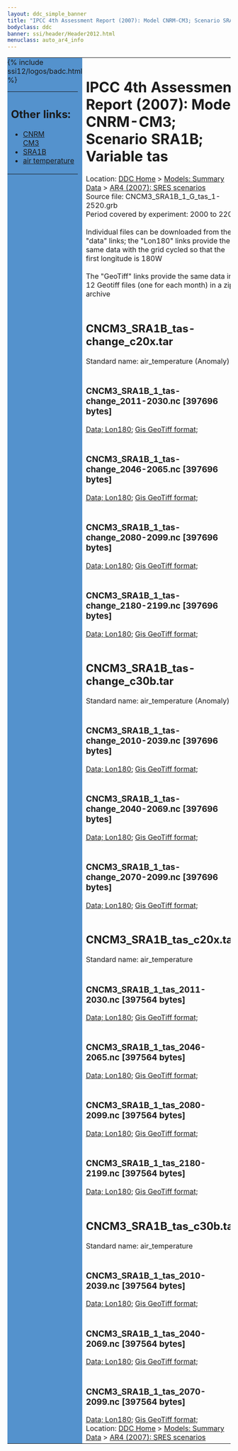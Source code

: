 ```yaml
---
layout: ddc_simple_banner
title: "IPCC 4th Assessment Report (2007): Model CNRM-CM3; Scenario SRA1B; Variable tas"
bodyclass: ddc
banner: ssi/header/Header2012.html
menuclass: auto_ar4_info
---
```



<table width="100%" border="0" cellspacing="0" cellpadding="0" style="border-collapse: collapse;">
<tr style="margin:0;padding:0;border:0;">
<td style="margin:0;padding:0;border:0;height:1pt;width:150pt;background:#5492CD;" valign="top" >

<div id="lh-col2" class="auto_ar4_info">
<table class="menumain" bgcolor="#5492CD" cellspacing="0" width="100%" border="0">
<tr><td>
<h2> Other links:</h2>
<ul>
<li><a href="/auto/ar4/model-CNRM-CM3.html">CNRM<br/>CM3</a></li>
<li><a href="/auto/ar4/scenario-SRA1B.html">SRA1B</a></li>
<li><a href="/auto/ar4/var-air_temperature.html">air temperature</a></li>
</ul>
</td></tr>
{% include ssi12/logos/badc.html %}
</table>
</div>
</td>
<td><h1>IPCC 4th Assessment Report (2007): Model CNRM-CM3; Scenario SRA1B; Variable tas</h1>

<!-- Breadcrumb1 -->
<div id="breadcrumb1" align="left">
Location: <a href="/index.html">DDC Home</a> > <a href="/sim/gcm_clim/">Models: Summary Data</a>
> <a href="/sim/gcm_clim/SRES_AR4/index.html">AR4 (2007): SRES scenarios</a>
</div>
<!-- End of Breadcrumb1 -->Source file: CNCM3_SRA1B_1_G_tas_1-2520.grb
<br/>
Period covered by experiment: 2000 to 2209<br/>
<br/>Individual files can be downloaded from the "data" links; the "Lon180" links provide the same data
         with the grid cycled so that the first longitude is 180W<br/>
<br/>The "GeoTiff" links provide the same data in 12 Geotiff files (one for each month)
          in a zip archive<br/>
<br/><h2>CNCM3_SRA1B_tas-change_c20x.tar</h2>
Standard name: air_temperature (Anomaly)<br>
<br/><h3>CNCM3_SRA1B_1_tas-change_2011-2030.nc [397696 bytes]</h3>
<a href="http://apps.ipcc-data.org/cgi-bin/downl/ar4_nc/tas/CNCM3_SRA1B_1_tas-change_2011-2030.nc">Data; </a><a href="http://apps.ipcc-data.org/cgi-bin/downl/ar4_nc/tas/CNCM3_SRA1B_1_tas-change_2011-2030.cyto180.nc"> Lon180</a>; <a href="/cgi-bin/downl/ar4_tif/tas/CNCM3_SRA1B_1_tas-change_2011-2030.zip">Gis GeoTiff format; </a><br/>
<br/><h3>CNCM3_SRA1B_1_tas-change_2046-2065.nc [397696 bytes]</h3>
<a href="http://apps.ipcc-data.org/cgi-bin/downl/ar4_nc/tas/CNCM3_SRA1B_1_tas-change_2046-2065.nc">Data; </a><a href="http://apps.ipcc-data.org/cgi-bin/downl/ar4_nc/tas/CNCM3_SRA1B_1_tas-change_2046-2065.cyto180.nc"> Lon180</a>; <a href="/cgi-bin/downl/ar4_tif/tas/CNCM3_SRA1B_1_tas-change_2046-2065.zip">Gis GeoTiff format; </a><br/>
<br/><h3>CNCM3_SRA1B_1_tas-change_2080-2099.nc [397696 bytes]</h3>
<a href="http://apps.ipcc-data.org/cgi-bin/downl/ar4_nc/tas/CNCM3_SRA1B_1_tas-change_2080-2099.nc">Data; </a><a href="http://apps.ipcc-data.org/cgi-bin/downl/ar4_nc/tas/CNCM3_SRA1B_1_tas-change_2080-2099.cyto180.nc"> Lon180</a>; <a href="/cgi-bin/downl/ar4_tif/tas/CNCM3_SRA1B_1_tas-change_2080-2099.zip">Gis GeoTiff format; </a><br/>
<br/><h3>CNCM3_SRA1B_1_tas-change_2180-2199.nc [397696 bytes]</h3>
<a href="http://apps.ipcc-data.org/cgi-bin/downl/ar4_nc/tas/CNCM3_SRA1B_1_tas-change_2180-2199.nc">Data; </a><a href="http://apps.ipcc-data.org/cgi-bin/downl/ar4_nc/tas/CNCM3_SRA1B_1_tas-change_2180-2199.cyto180.nc"> Lon180</a>; <a href="/cgi-bin/downl/ar4_tif/tas/CNCM3_SRA1B_1_tas-change_2180-2199.zip">Gis GeoTiff format; </a><br/>
<br/><h2>CNCM3_SRA1B_tas-change_c30b.tar</h2>
Standard name: air_temperature (Anomaly)<br>
<br/><h3>CNCM3_SRA1B_1_tas-change_2010-2039.nc [397696 bytes]</h3>
<a href="http://apps.ipcc-data.org/cgi-bin/downl/ar4_nc/tas/CNCM3_SRA1B_1_tas-change_2010-2039.nc">Data; </a><a href="http://apps.ipcc-data.org/cgi-bin/downl/ar4_nc/tas/CNCM3_SRA1B_1_tas-change_2010-2039.cyto180.nc"> Lon180</a>; <a href="/cgi-bin/downl/ar4_tif/tas/CNCM3_SRA1B_1_tas-change_2010-2039.zip">Gis GeoTiff format; </a><br/>
<br/><h3>CNCM3_SRA1B_1_tas-change_2040-2069.nc [397696 bytes]</h3>
<a href="http://apps.ipcc-data.org/cgi-bin/downl/ar4_nc/tas/CNCM3_SRA1B_1_tas-change_2040-2069.nc">Data; </a><a href="http://apps.ipcc-data.org/cgi-bin/downl/ar4_nc/tas/CNCM3_SRA1B_1_tas-change_2040-2069.cyto180.nc"> Lon180</a>; <a href="/cgi-bin/downl/ar4_tif/tas/CNCM3_SRA1B_1_tas-change_2040-2069.zip">Gis GeoTiff format; </a><br/>
<br/><h3>CNCM3_SRA1B_1_tas-change_2070-2099.nc [397696 bytes]</h3>
<a href="http://apps.ipcc-data.org/cgi-bin/downl/ar4_nc/tas/CNCM3_SRA1B_1_tas-change_2070-2099.nc">Data; </a><a href="http://apps.ipcc-data.org/cgi-bin/downl/ar4_nc/tas/CNCM3_SRA1B_1_tas-change_2070-2099.cyto180.nc"> Lon180</a>; <a href="/cgi-bin/downl/ar4_tif/tas/CNCM3_SRA1B_1_tas-change_2070-2099.zip">Gis GeoTiff format; </a><br/>
<br/><h2>CNCM3_SRA1B_tas_c20x.tar</h2>
Standard name: air_temperature<br>
<br/><h3>CNCM3_SRA1B_1_tas_2011-2030.nc [397564 bytes]</h3>
<a href="http://apps.ipcc-data.org/cgi-bin/downl/ar4_nc/tas/CNCM3_SRA1B_1_tas_2011-2030.nc">Data; </a><a href="http://apps.ipcc-data.org/cgi-bin/downl/ar4_nc/tas/CNCM3_SRA1B_1_tas_2011-2030.cyto180.nc"> Lon180</a>; <a href="/cgi-bin/downl/ar4_tif/tas/CNCM3_SRA1B_1_tas_2011-2030.zip">Gis GeoTiff format; </a><br/>
<br/><h3>CNCM3_SRA1B_1_tas_2046-2065.nc [397564 bytes]</h3>
<a href="http://apps.ipcc-data.org/cgi-bin/downl/ar4_nc/tas/CNCM3_SRA1B_1_tas_2046-2065.nc">Data; </a><a href="http://apps.ipcc-data.org/cgi-bin/downl/ar4_nc/tas/CNCM3_SRA1B_1_tas_2046-2065.cyto180.nc"> Lon180</a>; <a href="/cgi-bin/downl/ar4_tif/tas/CNCM3_SRA1B_1_tas_2046-2065.zip">Gis GeoTiff format; </a><br/>
<br/><h3>CNCM3_SRA1B_1_tas_2080-2099.nc [397564 bytes]</h3>
<a href="http://apps.ipcc-data.org/cgi-bin/downl/ar4_nc/tas/CNCM3_SRA1B_1_tas_2080-2099.nc">Data; </a><a href="http://apps.ipcc-data.org/cgi-bin/downl/ar4_nc/tas/CNCM3_SRA1B_1_tas_2080-2099.cyto180.nc"> Lon180</a>; <a href="/cgi-bin/downl/ar4_tif/tas/CNCM3_SRA1B_1_tas_2080-2099.zip">Gis GeoTiff format; </a><br/>
<br/><h3>CNCM3_SRA1B_1_tas_2180-2199.nc [397564 bytes]</h3>
<a href="http://apps.ipcc-data.org/cgi-bin/downl/ar4_nc/tas/CNCM3_SRA1B_1_tas_2180-2199.nc">Data; </a><a href="http://apps.ipcc-data.org/cgi-bin/downl/ar4_nc/tas/CNCM3_SRA1B_1_tas_2180-2199.cyto180.nc"> Lon180</a>; <a href="/cgi-bin/downl/ar4_tif/tas/CNCM3_SRA1B_1_tas_2180-2199.zip">Gis GeoTiff format; </a><br/>
<br/><h2>CNCM3_SRA1B_tas_c30b.tar</h2>
Standard name: air_temperature<br>
<br/><h3>CNCM3_SRA1B_1_tas_2010-2039.nc [397564 bytes]</h3>
<a href="http://apps.ipcc-data.org/cgi-bin/downl/ar4_nc/tas/CNCM3_SRA1B_1_tas_2010-2039.nc">Data; </a><a href="http://apps.ipcc-data.org/cgi-bin/downl/ar4_nc/tas/CNCM3_SRA1B_1_tas_2010-2039.cyto180.nc"> Lon180</a>; <a href="/cgi-bin/downl/ar4_tif/tas/CNCM3_SRA1B_1_tas_2010-2039.zip">Gis GeoTiff format; </a><br/>
<br/><h3>CNCM3_SRA1B_1_tas_2040-2069.nc [397564 bytes]</h3>
<a href="http://apps.ipcc-data.org/cgi-bin/downl/ar4_nc/tas/CNCM3_SRA1B_1_tas_2040-2069.nc">Data; </a><a href="http://apps.ipcc-data.org/cgi-bin/downl/ar4_nc/tas/CNCM3_SRA1B_1_tas_2040-2069.cyto180.nc"> Lon180</a>; <a href="/cgi-bin/downl/ar4_tif/tas/CNCM3_SRA1B_1_tas_2040-2069.zip">Gis GeoTiff format; </a><br/>
<br/><h3>CNCM3_SRA1B_1_tas_2070-2099.nc [397564 bytes]</h3>
<a href="http://apps.ipcc-data.org/cgi-bin/downl/ar4_nc/tas/CNCM3_SRA1B_1_tas_2070-2099.nc">Data; </a><a href="http://apps.ipcc-data.org/cgi-bin/downl/ar4_nc/tas/CNCM3_SRA1B_1_tas_2070-2099.cyto180.nc"> Lon180</a>; <a href="/cgi-bin/downl/ar4_tif/tas/CNCM3_SRA1B_1_tas_2070-2099.zip">Gis GeoTiff format; </a><br/>
<!-- Breadcrumb2 -->
<div id="breadcrumb2" align="left">
Location: <a href="/index.html">DDC Home</a> > <a href="/sim/gcm_clim/">Models: Summary Data</a>
> <a href="/sim/gcm_clim/SRES_AR4/index.html">AR4 (2007): SRES scenarios</a>
</div>
<!-- End of Breadcrumb2 --></td></tr></table>
